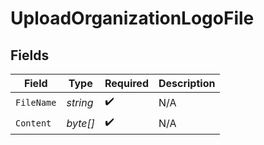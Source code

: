 # UploadOrganizationLogoFile


## Fields

| Field              | Type               | Required           | Description        |
| ------------------ | ------------------ | ------------------ | ------------------ |
| `FileName`         | *string*           | :heavy_check_mark: | N/A                |
| `Content`          | *byte[]*           | :heavy_check_mark: | N/A                |